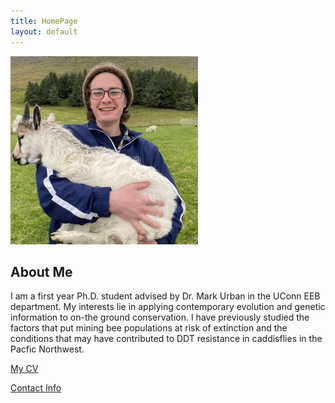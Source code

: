 ```yaml
---
title: HomePage
layout: default
---
```


![Image of Matthew Donahue](images/headshot.jpg "Matthew with a goat")

## About Me
I am a first year Ph.D. student advised by Dr. Mark Urban in the UConn EEB department. My interests lie in applying contemporary evolution and genetic information to on-the ground conservation. I have previously studied the factors that put mining bee populations at risk of extinction and the conditions that may have contributed to DDT resistance in caddisflies in the Pacfic Northwest. 

[My CV](PDFs/CV8Sep23.pdf)

[Contact Info](contact-info.html)
